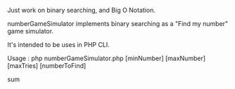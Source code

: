 Just work on binary searching, and Big O Notation.

numberGameSimulator implements binary searching as a "Find my number" game simulator.

It's intended to be uses in PHP CLI.

Usage :
php numberGameSimulator.php [minNumber] [maxNumber] [maxTries] [numberToFind]


sum 